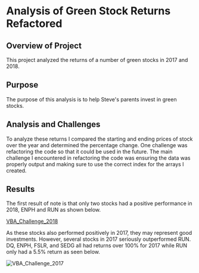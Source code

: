 # Analysis of Green Stock Returns Refactored

## Overview of Project
This project analyzed the returns of a number of green stocks in 2017 and 2018.

## Purpose
The purpose of this analysis is to help Steve's parents invest in green stocks. 

## Analysis and Challenges
To analyze these returns I compared the starting and ending prices of stock over the year and determined the percentage change. One challenge was refactoring the code so that it could be used in the future.  The main challenge I encountered in refactoring the code was ensuring the data was properly output and making sure to use the correct index for the arrays I created. 

## Results
The first result of note is that only two stocks had a positive performance in 2018, ENPH and RUN as shown below.

[VBA_Challenge_2018](https://user-images.githubusercontent.com/109701875/184050036-8d81e0c9-6a4f-4765-b1ba-1779e7d36880.png)

As these stocks also performed positively in 2017, they may represent good investments. However, several stocks in 2017 seriously outperformed RUN. DQ, ENPH, FSLR, and SEDG all had returns over 100% for 2017 while RUN only had a 5.5% return as seen below. 

![VBA_Challenge_2017](https://user-images.githubusercontent.com/109701875/184050342-81c5b157-b40d-4509-957f-e9b64c95e9da.png)

